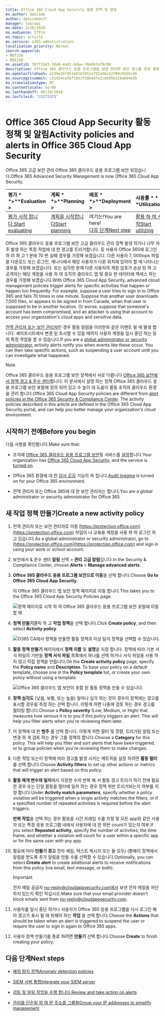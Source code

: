 ```yaml
---
title: Office 365 Cloud App Security 활동 정책 및 알림
ms.author: deniseb
author: denisebmsft
manager: laurawi
ms.date: 2/26/2018
ms.audience: ITPro
ms.topic: article
ms.service: o365-administration
localization_priority: Normal
search.appverid:
- MET150
- MOE150
ms.assetid: 367f25d3-10a0-4a91-bdae-70ebb7a79c98
description: Office 365 클라우드 응용 프로그램을 설정 하려면 보안 경고를 특정 활동을 발생 하거나 너무 자주 발생 하는 경우를 트리거할 수를 사용 하 여 작업 정책을 정의 합니다. 경고를 트리거하도록 정책을 설정 하 여에 대 한 알림을 받을 수 및 특정 활동을 모니터링 합니다.
ms.openlocfilehash: a239e2bf453a01bf852a702a66cb2f09c02b8c96
ms.sourcegitcommit: c31424cafbf1953f2864d7e2ceb95b329a694edb
ms.translationtype: MT
ms.contentlocale: ko-KR
ms.lasthandoff: 08/29/2018
ms.locfileid: "23272373"
---
```

# <a name="activity-policies-and-alerts-in-office-365-cloud-app-security"></a><span data-ttu-id="5d20a-104">Office 365 Cloud App Security 활동 정책 및 알림</span><span class="sxs-lookup"><span data-stu-id="5d20a-104">Activity policies and alerts in Office 365 Cloud App Security</span></span>

<span data-ttu-id="5d20a-105">Office 365 고급 보안 관리 Office 365 클라우드 응용 프로그램 보안 되었습니다.</span><span class="sxs-lookup"><span data-stu-id="5d20a-105">Office 365 Advanced Security Management is now Office 365 Cloud App Security.</span></span>
  
|<span data-ttu-id="5d20a-106">평가 * *\>**</span><span class="sxs-lookup"><span data-stu-id="5d20a-106">****Evaluation** \>**</span></span>|<span data-ttu-id="5d20a-107">계획 * *\>**</span><span class="sxs-lookup"><span data-stu-id="5d20a-107">****Planning** \>**</span></span>|<span data-ttu-id="5d20a-108">배포 * *\>**</span><span class="sxs-lookup"><span data-stu-id="5d20a-108">****Deployment** \>**</span></span>|<span data-ttu-id="5d20a-109">사용률 \* \* \*</span><span class="sxs-lookup"><span data-stu-id="5d20a-109">****Utilization****</span></span>|
|:-----|:-----|:-----|:-----|
|[<span data-ttu-id="5d20a-110">평가 시작 합니다.</span><span class="sxs-lookup"><span data-stu-id="5d20a-110">Start evaluating</span></span>](office-365-cas-overview.md) <br/> |[<span data-ttu-id="5d20a-111">계획을 시작합니다</span><span class="sxs-lookup"><span data-stu-id="5d20a-111">Start planning</span></span>](get-ready-for-office-365-cas.md) <br/> |<span data-ttu-id="5d20a-112">여기는!</span><span class="sxs-lookup"><span data-stu-id="5d20a-112">You are here!</span></span>  <br/> [<span data-ttu-id="5d20a-113">다음 단계</span><span class="sxs-lookup"><span data-stu-id="5d20a-113">Next step</span></span>](anomaly-detection-policies-in-ocas.md) <br/> |[<span data-ttu-id="5d20a-114">활용 하 여 시작</span><span class="sxs-lookup"><span data-stu-id="5d20a-114">Start utilizing</span></span>](utilization-activities-for-ocas.md) <br/> |
   
<span data-ttu-id="5d20a-p102">Office 365 클라우드 응용 프로그램 보안 고급 클라우드 관리 정책 발생 하거나 너무 자주 발생 하는 특정 작업에 대 한 경고를 트리거합니다. 등 사용자 Office 365에 로그인 하 려 하 고 1 분에 70 번 실패 경우를 가정해 보겠습니다. 다른 사용자 7, 000iops 파일을 다운로드 또는 로그인, 캐나다에서 해당 사용자가 다른 위치에 있어야 할 때 나타나는 경우를 가정해 보겠습니다. 또는 심각한 문제 다른 사용자의 계정 암호가 손상 된 하 고 공격자는 해당 계정을 사용 하 여 조직의 클라우드 앱 및 중요 한 데이터에 액세스 하는 경우를 가정해 보겠습니다.</span><span class="sxs-lookup"><span data-stu-id="5d20a-p102">With Office 365 Cloud App Security, advanced cloud management policies trigger alerts for specific activities that happen or happen too frequently. For example, suppose a user tries to sign in to Office 365 and fails 70 times in one minute. Suppose that another user downloads 7,000 files, or appears to be signed in from Canada, when that user is supposed to be in another location. Or worse, suppose that someone's account has been compromised, and an attacker is using that account to access your organization's cloud apps and sensitive data.</span></span>
  
<span data-ttu-id="5d20a-p103">[전역 관리자 또는 보안 관리자](permissions-in-the-security-and-compliance-center.md)인 경우 활동 알림을 이러한와 같은 이벤트 될 때 발생 합니다. 셰이프시트에서 변경 된 조사할 수 있을 때까지 사용자 계정을 일시 중단 하는 등의 특정 작업을 할 수 있습니다.</span><span class="sxs-lookup"><span data-stu-id="5d20a-p103">If you are a [global administrator or security administrator](permissions-in-the-security-and-compliance-center.md), activity alerts notify you when events like these occur. You can then take specific actions, such as suspending a user account until you can investigate what happened.</span></span>
  
> [!NOTE]
> <span data-ttu-id="5d20a-p104">Office 365 클라우드 응용 프로그램 보안 정책에서 서로 다릅니다 [Office 365 보안에서 정책 경고 &amp; 준수 센터](alert-policies.md)합니다. 이 문서에서 설명 하는 정책 Office 365 클라우드 응용 프로그램 보안 포털에 정의 되어 있고 수 높이 데 도움이 활동 조직의 클라우드 환경을 관리 합니다.</span><span class="sxs-lookup"><span data-stu-id="5d20a-p104">Office 365 Cloud App Security policies are different from [alert policies in the Office 365 Security &amp; Compliance Center](alert-policies.md). The activity policies described in this article are defined in the Office 365 Cloud App Security portal, and can help you better manage your organization's cloud environment.</span></span> 
  
## <a name="before-you-begin"></a><span data-ttu-id="5d20a-123">시작하기 전에</span><span class="sxs-lookup"><span data-stu-id="5d20a-123">Before you begin</span></span>

<span data-ttu-id="5d20a-124">다음 사항을 확인합니다.</span><span class="sxs-lookup"><span data-stu-id="5d20a-124">Make sure that:</span></span>
  
- <span data-ttu-id="5d20a-125">조직에 [Office 365 클라우드 응용 프로그램 보안](office-365-cas-overview.md)및 서비스를 [설정](turn-on-office-365-cas.md)합니다.</span><span class="sxs-lookup"><span data-stu-id="5d20a-125">Your organization has [Office 365 Cloud App Security](office-365-cas-overview.md), and the service is [turned on](turn-on-office-365-cas.md).</span></span>
    
- <span data-ttu-id="5d20a-126">Office 365 환경에 대 한 [감사 로깅](turn-audit-log-search-on-or-off.md) 기능이 켜 집니다.</span><span class="sxs-lookup"><span data-stu-id="5d20a-126">[Audit logging](turn-audit-log-search-on-or-off.md) is turned on for your Office 365 environment.</span></span> 
    
- <span data-ttu-id="5d20a-127">전역 관리자 또는 Office 365에 대 한 보안 관리자는 합니다.</span><span class="sxs-lookup"><span data-stu-id="5d20a-127">You are a global administrator or security administrator for Office 365.</span></span>
    
## <a name="create-a-new-activity-policy"></a><span data-ttu-id="5d20a-128">새 작업 정책 만들기</span><span class="sxs-lookup"><span data-stu-id="5d20a-128">Create a new activity policy</span></span>

1. <span data-ttu-id="5d20a-129">전역 관리자 또는 보안 관리자로 이동 [https://protection.office.com](https://protection.office.com) 작업이 나 교육용 계정을 사용 하 여 로그인 하 고 있습니다.</span><span class="sxs-lookup"><span data-stu-id="5d20a-129">As a global administrator or security administrator, go to [https://protection.office.com](https://protection.office.com) and sign in using your work or school account.</span></span> 
    
2. <span data-ttu-id="5d20a-130">보안에서 &amp; 준수 센터 **알림** 선택 \> **관리 고급 알림**입니다.</span><span class="sxs-lookup"><span data-stu-id="5d20a-130">In the Security &amp; Compliance Center, choose **Alerts** \> **Manage advanced alerts**.</span></span>
    
3. <span data-ttu-id="5d20a-131">**Office 365 클라우드 응용 프로그램 보안으로 이동**을 선택 합니다.</span><span class="sxs-lookup"><span data-stu-id="5d20a-131">Choose **Go to Office 365 Cloud App Security**.</span></span>
    
    <span data-ttu-id="5d20a-132">이 Office 365 클라우드 앱 보안 정책 페이지로 이동 합니다.</span><span class="sxs-lookup"><span data-stu-id="5d20a-132">This takes you to the Office 365 Cloud App Security Policies page.</span></span>
    
    ![정책 페이지로 시작 하 여 Office 365 클라우드 응용 프로그램 보안 포털에 이동할 때](media/5cb8833c-4e08-438c-bab3-91b5106f6f3f.png)
  
4. <span data-ttu-id="5d20a-134">**정책 만들기**클릭 하 고 **작업 정책**을 선택 합니다.</span><span class="sxs-lookup"><span data-stu-id="5d20a-134">Click **Create policy**, and then select **Activity policy**.</span></span>
    
    ![O365 CA에서 정책을 만들면 활동 정책과 이상 탐지 정책을 선택할 수 있습니다.](media/79f34535-ddf9-4a5b-a0a3-8766bf9c174c.png)
  
5. <span data-ttu-id="5d20a-p105">**활동 정책 만들기** 페이지에서 **정책 이름** 및 **설명**을 지정 합니다. 정책에 따라 기본 서식 파일의 기반을 **정책 서식 파일** 목록에서 하나를 선택 하거나 서식 파일을 사용 하지 않고 직접 정책을 만듭니다.</span><span class="sxs-lookup"><span data-stu-id="5d20a-p105">On the **Create activity policy** page, specify the **Policy name** and **Description**. To base your policy on a default template, choose one in the **Policy template** list, or create your own policy without using a template.</span></span> 
    
    ![Office 365 클라우드 앱 보안이 포함 된 활동 정책을 만들 수 있습니다.](media/4083a76f-7074-4d6a-8200-6d76d49259d7.png)
  
6. <span data-ttu-id="5d20a-p106">**정책 심각도** (낮음, 보통, 또는 높음) 얼마나 심각 하는 것이 경우이 정책에는 경고를 표시할 경우을 측정 하는 선택 합니다. 이렇게 하면 나중에 검토 하는 경우 경고를 필터링 합니다.</span><span class="sxs-lookup"><span data-stu-id="5d20a-p106">Choose a **Policy severity** (Low, Medium, or High) that measures how serious it is to you if this policy triggers an alert. This will help you filter alerts when you're reviewing them later.</span></span> 
    
7. <span data-ttu-id="5d20a-p107">이 정책에 대 한 **범주** 를 선택 합니다. 이렇게 하면 필터 및 정렬, 트리거된 알림 또는 변경 하 게 검토 하는 경우 그룹 정책의 합니다.</span><span class="sxs-lookup"><span data-stu-id="5d20a-p107">Choose a **Category** for this policy. This will help you filter and sort alerts that have been triggered, or to group policies when you're reviewing them to make changes.</span></span> 
    
8. <span data-ttu-id="5d20a-143">다른 작업 또는이 정책에 따라 경고를 발생 시키는 메트릭을 설정 하려면 **활동 필터** 를 선택 합니다.</span><span class="sxs-lookup"><span data-stu-id="5d20a-143">Choose **Activity filters** to set up other actions or metrics that will trigger an alert based on this policy.</span></span> 
    
9. <span data-ttu-id="5d20a-144">**활동 매개 변수와 일치**에서 지정한 수의 반복 해 서 활동 경고 트리거 하기 전에 필요한 경우 또는 단일 활동을 필터에 일치 하는 경우 정책 위반 트리거되는지 여부를 지정 합니다.</span><span class="sxs-lookup"><span data-stu-id="5d20a-144">Under **Activity match parameters**, specify whether a policy violation will be triggered when a single activity matches the filters, or if a specified number of repeated activities is required before the alert triggers.</span></span>
    
    <span data-ttu-id="5d20a-145">**반복 작업**을 선택 하는 경우 활동을 시간 프레임 수를 지정 및 모든 app와 같은 사용자 또는 특정 응용 프로그램 내에서 사용자에 대 한 위반 count가 있는지 여부.</span><span class="sxs-lookup"><span data-stu-id="5d20a-145">If you select **Repeated activity**, specify the number of activities, the time frame, and whether a violation will count for a user within a specific app or for the same user with any app.</span></span>
    
10. <span data-ttu-id="5d20a-146">필요에 따라 **만들기 경고** 전자 메일, 텍스트 메시지 또는 둘 모두) (통해이 정책에서 알림을 받도록 추가 알림을 만들 수를 선택할 수 있습니다.</span><span class="sxs-lookup"><span data-stu-id="5d20a-146">Optionally, you can select **Create alert** to create additional alerts to receive notifications from this policy (via email, text message, or both).</span></span> 
    
    > [!IMPORTANT]
    > <span data-ttu-id="5d20a-147">전자 메일 공급자 no-reply@cloudappsecurity.com에서 보낸 전자 메일을 차단 하지 있는지 확인 하십시오.</span><span class="sxs-lookup"><span data-stu-id="5d20a-147">Make sure that your email provider doesn't block emails sent from no-reply@cloudappsecurity.com.</span></span> 
  
11. <span data-ttu-id="5d20a-148">사용자를 일시 중단 하거나 사용자가 Office 365 응용 프로그램을 다시 로그인 해야 경고가 표시 될 때 취해야 하는 **작업** 을 선택 합니다.</span><span class="sxs-lookup"><span data-stu-id="5d20a-148">Choose the **Actions** that should be taken when an alert is triggered to suspend the user or require the user to sign in again to Office 365 apps.</span></span> 
    
12. <span data-ttu-id="5d20a-149">사용자 정책 만들기를 종료 하려면 **만들기** 선택 합니다.</span><span class="sxs-lookup"><span data-stu-id="5d20a-149">Choose **Create** to finish creating your policy.</span></span> 
    
## <a name="next-steps"></a><span data-ttu-id="5d20a-150">다음 단계</span><span class="sxs-lookup"><span data-stu-id="5d20a-150">Next steps</span></span>
<span data-ttu-id="5d20a-151"><a name="nextsteps"> </a></span><span class="sxs-lookup"><span data-stu-id="5d20a-151"></span></span>

- [<span data-ttu-id="5d20a-152">예외 탐지 정책</span><span class="sxs-lookup"><span data-stu-id="5d20a-152">Anomaly detection policies</span></span>](anomaly-detection-policies-in-ocas.md)
    
- [<span data-ttu-id="5d20a-153">SIEM 서버 통합</span><span class="sxs-lookup"><span data-stu-id="5d20a-153">Integrate your SIEM server</span></span>](integrate-your-siem-server-with-office-365-cas.md)
    
- [<span data-ttu-id="5d20a-154">검토 및 알림 작업을 수행 합니다.</span><span class="sxs-lookup"><span data-stu-id="5d20a-154">Review and take action on alerts</span></span>](review-office-365-cas-alerts.md)
    
- [<span data-ttu-id="5d20a-155">관리를 단순화 하 여 IP 주소를 그룹화</span><span class="sxs-lookup"><span data-stu-id="5d20a-155">Group your IP addresses to simplify management</span></span>](group-your-ip-addresses-in-ocas.md)
    

